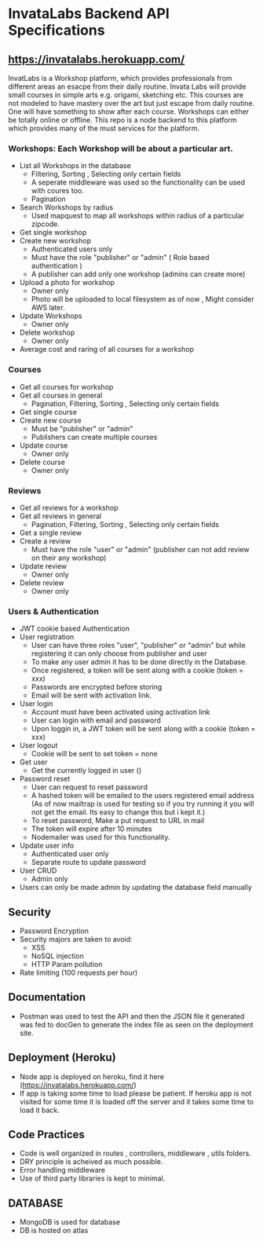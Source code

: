 # InvataLabs Backend API Specifications
## https://invatalabs.herokuapp.com/
InvatLabs is a Workshop platform, which provides professionals from different areas an esacpe from their daily routine. Invata Labs will provide small courses in simple arts e.g. origami, sketching etc. This courses are not modeled to have mastery over the art but just escape from daily routine. One will have something to show after each course.
Workshops can either be totally online or offline.
This repo is a node backend to this platform which provides many of the must services for the platform.

### Workshops: Each Workshop will be about a particular art.
- List all Workshops in the database
   * Filtering, Sorting , Selecting only certain fields 
   * A seperate middleware was used so the functionality can be used with coures too.
   * Pagination 
- Search Workshops by radius
  * Used mapquest to map all workshops within radius of a particular zipcode.
- Get single workshop
- Create new workshop
  * Authenticated users only
  * Must have the role "publisher" or "admin" ( Role based authentication ) 
  * A publisher can add only one workshop (admins can create more)
- Upload a photo for workshop
  * Owner only
  * Photo will be uploaded to local filesystem as of now , Might consider AWS later.
- Update Workshops
  * Owner only
- Delete workshop
  * Owner only
- Average cost and raring of all courses for a workshop

### Courses
- Get all courses for workshop
- Get all courses in general
  * Pagination, Filtering, Sorting , Selecting only certain fields 
- Get single course
- Create new course
  * Must be "publisher" or "admin"
  * Publishers can create multiple courses
- Update course
  * Owner only
- Delete course
  * Owner only
  
### Reviews
- Get all reviews for a workshop
- Get all reviews in general
  * Pagination, Filtering, Sorting , Selecting only certain fields 
- Get a single review
- Create a review
  * Must have the role "user" or "admin" (publisher can not add review on their any workshop)
- Update review
  * Owner only
- Delete review
  * Owner only

### Users & Authentication
- JWT cookie based Authentication
- User registration
  * User can have three roles "user", "publisher" or "admin" but while registering it can only choose from publisher and user
  * To make any user admin it has to be done directly in the Database.
  * Once registered, a token will be sent along with a cookie (token = xxx)
  * Passwords are encrypted before storing
  * Email will be sent with activation link.
- User login
  * Account must have been activated using activation link
  * User can login with email and password
  * Upon loggin in, a JWT token will be sent along with a cookie (token = xxx)
- User logout
  * Cookie will be sent to set token = none
- Get user
  * Get the currently logged in user ()
- Password reset
  * User can request to reset password
  * A hashed token will be emailed to the users registered email address (As of now mailtrap is used for testing so if you try running it you will not get the email. Its easy to change this but i kept it.)
  * To reset password, Make a put request to URL in mail
  * The token will expire after 10 minutes
  * Nodemailer was used for this functionality.
- Update user info
  * Authenticated user only
  * Separate route to update password
- User CRUD
  * Admin only
- Users can only be made admin by updating the database field manually

## Security
- Password Encryption
- Security majors are taken to avoid:
    * XSS 
    * NoSQL injection 
    * HTTP Param pollution
- Rate limiting (100 requests per hour)

## Documentation
- Postman was used to test the API and then the JSON file it generated was fed to docGen to generate the index file as seen on the deployment site.

## Deployment (Heroku) 
- Node app is deployed on heroku, find it here (https://invatalabs.herokuapp.com/)
- If app is taking some time to load please be patient. If heroku app is not visited for some time it is loaded off the server and it takes some time to load it back. 

## Code Practices
- Code is well organized in routes , controllers, middleware , utils folders.
- DRY principle is acheived as much possible.
- Error handling middleware
- Use of third party libraries is kept to minimal. 


## DATABASE
 - MongoDB is used for database
 - DB is hosted on atlas 

